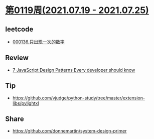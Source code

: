 # [第0119周(2021.07.19 - 2021.07.25)](https://github.com/vjudge/ARTS/blob/master/2021/第0119周.md)

## leetcode
* [000136.只出现一次的数字](https://github.com/vjudge/leetcode/tree/master/000136.只出现一次的数字)

## Review
* [7 JavaScript Design Patterns Every developer should know](https://codesource.io/javascript-design-patterns/)

## Tip
* https://github.com/vjudge/python-study/tree/master/extension-libs/pylightxl

## Share
* https://github.com/donnemartin/system-design-primer
